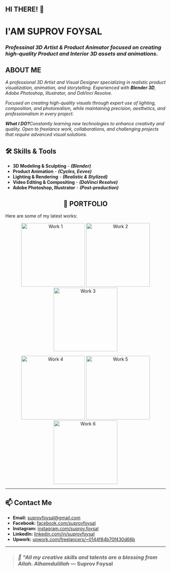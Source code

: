 ## HI THERE! 👋
# **I'AM SUPROV FOYSAL**
### <i>**Professinal 3D Artist & Product Animator** focused on creating high-quality **Product** and **Interior** 3D assets and animations.</i> 

<h2><B>ABOUT ME</B></h2>
<i>A professional 3D Artist and Visual Designer specializing in realistic product visualization, animation, and storytelling. Experienced with <b>Blender 3D</b>, Adobe Photoshop, Illustrator, and DaVinci Resolve.

Focused on creating high-quality visuals through expert use of lighting, composition, and photorealism, while maintaining precision, aesthetics, and professionalism in every project.

<b>What I DO?</b>Constantly learning new technologies to enhance creativity and quality. Open to freelance work, collaborations, and challenging projects that require advanced visual solutions.</i>

## 🛠️ Skills & Tools
- **3D Modeling & Sculpting** - ***(Blender)***
- **Product Animation** - ***(Cycles, Eevee)***
- **Lighting & Rendering** - ***(Realistic & Stylized)***
- **Video Editing & Compositing** - ***(DaVinci Resolve)***
- **Adobe Photoshop, Illustrator** - ***(Post-production)***

<h2 align="center">📂 PORTFOLIO</h2>
Here are some of my latest works:
<p align="center">
  <img src="https://github.com/suprovfoysal/suprovfoysalportfolio/blob/7c79f7728490308e59f13bb920f1c604564fecda/hadphone.jpg" alt="Work 1" width="200" height="200">
  <img src="https://github.com/suprovfoysal/suprovfoysalportfolio/blob/7c79f7728490308e59f13bb920f1c604564fecda/hadphone.jpg" alt="Work 2" width="200" height="200">
  <img src="https://github.com/suprovfoysal/suprovfoysalportfolio/blob/7c79f7728490308e59f13bb920f1c604564fecda/hadphone.jpg" alt="Work 3" width="200" height="200">
</p>
<p align="center">
  <img src="https://github.com/suprovfoysal/suprovfoysalportfolio/blob/7c79f7728490308e59f13bb920f1c604564fecda/hadphone.jpg" alt="Work 4" width="200" height="200">
  <img src="https://github.com/suprovfoysal/suprovfoysalportfolio/blob/7c79f7728490308e59f13bb920f1c604564fecda/hadphone.jpg" alt="Work 5" width="200" height="200">
  <img src="https://github.com/suprovfoysal/suprovfoysalportfolio/blob/7c79f7728490308e59f13bb920f1c604564fecda/hadphone.jpg" alt="Work 6" width="200" height="200">
</p>

---

## 📫 Contact Me

- **Email:** suprovfoysal@gmail.com  
- **Facebook:** [facebook.com/suprovfoysal](https://facebook.com/suprovfoysal)  
- **Instagram:** [instagram.com/suprov.foysal](https://instagram.com/suprov.foysal)  
- **LinkedIn:** [linkedin.com/in/suprovfoysal](https://linkedin.com/in/suprovfoysal)  
- **Upwork:** [upwork.com/freelancers/~0144f84b70f430d66b](https://www.upwork.com/freelancers/~0144f84b70f430d66b)  

---

> ### ***🌿 "All my creative skills and talents are a blessing from Allah. Alhamdulillah*** — Suprov Foysal

